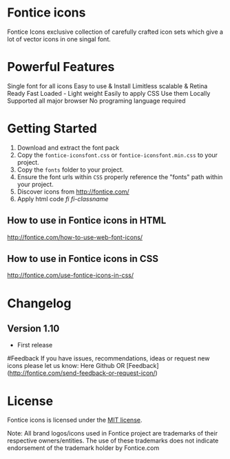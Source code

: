 # Fontice icons

Fontice Icons exclusive collection of carefully crafted icon sets which give a lot of vector icons in one singal font.

# Powerful Features
Single font for all icons
Easy to use & Install
Limitless scalable & Retina Ready
Fast Loaded - Light weight
Easily to apply CSS
Use them Locally
Supported all major browser
No programing language required


# Getting Started
 1. Download and extract the font pack
 2. Copy the `fontice-iconsfont.css` or `fontice-iconsfont.min.css` to your project.
 3. Copy the `fonts` folder to your project.
 4. Ensure the font urls within `CSS` properly reference the "fonts" path within your project.
 5. Discover icons from http://fontice.com/
 6. Apply html code <i>fi fi-classname</i>

## How to use in Fontice icons in HTML 
http://fontice.com/how-to-use-web-font-icons/

## How to use in Fontice icons in CSS 
http://fontice.com/use-fontice-icons-in-css/


# Changelog
## Version 1.10
- First release


#Feedback
If you have issues, recommendations, ideas or request new icons please let us know:
Here Github OR [Feedback] (http://fontice.com/send-feedback-or-request-icon/)


# License
Fontice icons is licensed under the [MIT license](http://opensource.org/licenses/MIT).

Note: All brand logos/icons used in Fontice project are trademarks of their respective owners/entities. The use of these trademarks does not indicate endorsement of the trademark holder by Fontice.com
